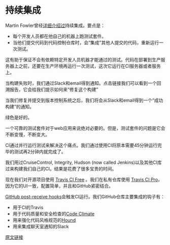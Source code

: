 # 持续集成

Martin Fowler曾经[详细介绍过](http://martinfowler.com/articles/continuousIntegration.html)持续集成。要点是：

- 每个开发人员都在他自己的机器上跑测试套件。
- 当他们提交代码到代码控制仓库时，会“集成”其他人提交的代码，重新运行一次测试。

这有助于保证不会有依赖特定开发人员机器才能通过的测试。代码在部署到生产服务器上之前，还要在生产环境再运行一次测试，这次它运行在CI服务器或者服务上。

当构建失败时，我们通过Slack和email得到通知。点击链接我们可以看到一个回溯报告，它会给我们提示如何来“修复这个构建”

当我们修复并提交到版本控制系统之后，我们将会从Slack和email得到一个“成功构建”的通知。

绿色是好的。

一个可靠的测试套件对于web应用来说绝对必要的。但是，测试套件的问题是它会不断变慢，不断变大。

CI通过并行运行测试来解决这个痛点。我们通过使用CI将原本需要45分钟运行完毕的测试再2分钟内就完成了。

我们用过CruiseControl, Integrity, Hudson (now called Jenkins)以及其他CI库过来构建我们自己的CI。结果是花费了很多宝贵的时间。

现在我们对开源项目使用 [Travis CI Free](http://travis-ci.org/) 。我们在私有仓库使用 [Travis CI Pro](https://www.travis-ci.com/)，因为它的UI一致，配置简单，并且和GitHub紧密结合。

[ GitHub post-receive hooks](https://help.github.com/articles/post-receive-hooks)会触发CI运行。我们GitHub仓库主要集成的钩子有：

- 用于CI的Travis
- 用于代码质量和安全检查的[Code Climate](https://codeclimate.com/)
- 用来强化代码风格规范的[Hound](https://houndci.com/)
- 用来集成聊天室通知的Slack

[原文链接](https://thoughtbot.com/playbook/developing/continuous-integration)
